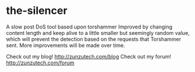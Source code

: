 # the-silencer
A slow post DoS tool based upon torshammer
Improved by changing content length and keep alive to a little smaller but seemingly random value, which will prevent the detection based on the requests that Torshammer sent.
More improvements will be made over time.

Check out my blog! http://zunzutech.com/blog
Check out my forum! http://zunzutech.com/forum

